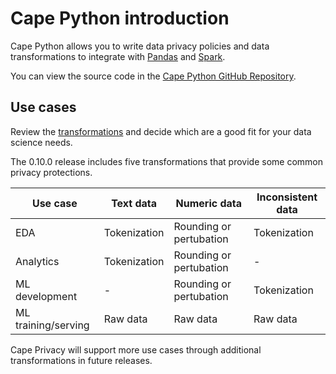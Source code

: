 # Cape Python introduction

Cape Python allows you to write data privacy policies and data transformations to integrate with [Pandas](https://pandas.pydata.org/) and [Spark](https://spark.apache.org/).

You can view the source code in the [Cape Python GitHub Repository](https://github.com/capeprivacy/cape-python).

## Use cases

Review the [transformations](transformations.md) and decide which are a good fit for your data science needs. 

The 0.10.0 release includes five transformations that provide some common privacy protections. 

| Use case  | Text data | Numeric data | Inconsistent data
| ------------- | ------------- | --------------- | -----------
| EDA | Tokenization  | Rounding or pertubation | Tokenization 
| Analytics | Tokenization  | Rounding or pertubation | -
| ML development | - | Rounding or pertubation | Tokenization
| ML training/serving | Raw data | Raw data | Raw data

Cape Privacy will support more use cases through additional transformations in future releases.